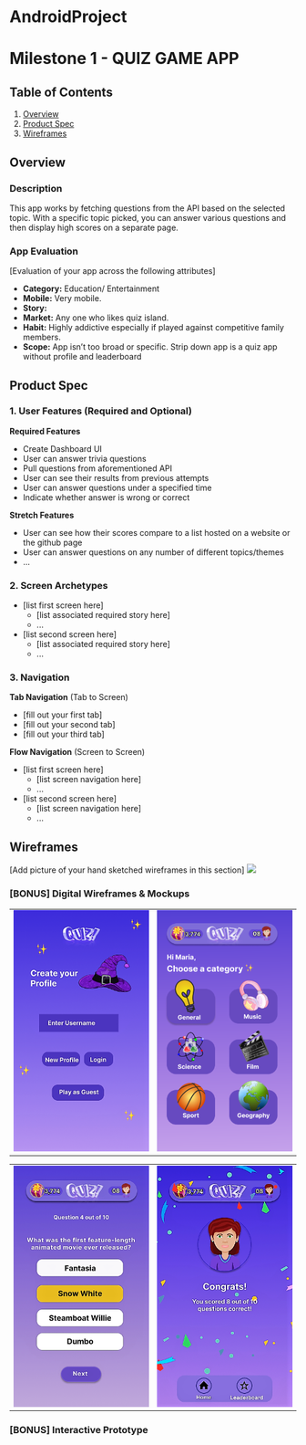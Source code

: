 # AndroidProject

# Milestone 1 - QUIZ GAME APP

## Table of Contents

1. [Overview](#Overview)
1. [Product Spec](#Product-Spec)
1. [Wireframes](#Wireframes)

## Overview

### Description

This app works by fetching questions from the API based on the selected topic.
With a specific topic picked, you can answer various questions and then display high scores on a separate page.

### App Evaluation

[Evaluation of your app across the following attributes]
- **Category:** Education/ Entertainment
- **Mobile:** Very mobile.
- **Story:**
- **Market:** Any one who likes quiz island.
- **Habit:** Highly addictive especially if played against competitive family members.
- **Scope:** App isn’t too broad or specific. Strip down app is a quiz app without profile and leaderboard

## Product Spec

### 1. User Features (Required and Optional)

**Required Features**

* Create Dashboard UI
* User can answer trivia questions
* Pull questions from aforementioned API
* User can see their results from previous attempts
* User can answer questions under a specified time
* Indicate whether answer is wrong or correct

**Stretch Features**

* User can see how their scores compare to a list hosted on a website or the github page
* User can answer questions on any number of different topics/themes
* ...

### 2. Screen Archetypes

- [list first screen here]
  - [list associated required story here]
  - ...
- [list second screen here]
  - [list associated required story here]
  - ...

### 3. Navigation

**Tab Navigation** (Tab to Screen)

* [fill out your first tab]
* [fill out your second tab]
* [fill out your third tab]

**Flow Navigation** (Screen to Screen)

- [list first screen here]
  - [list screen navigation here]
  - ...
- [list second screen here]
  - [list screen navigation here]
  - ...

## Wireframes

[Add picture of your hand sketched wireframes in this section]
<img src="url" width=600>

### [BONUS] Digital Wireframes & Mockups
<table>
  <tr>
    <td><img src="wireframe/login wireframe.png" width=450></td>
    <td><img src="wireframe/homepage wireframe.png" width=450></td>
  </tr>
</table>

<table>
  <tr>
    <td><img src="wireframe/question wireframe.png" width=450></td>
    <td><img src="wireframe/results wireframe.png" width=450></td>
  </tr>
</table>

### [BONUS] Interactive Prototype
